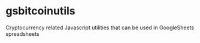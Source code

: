 # gsbitcoinutils
Cryptocurrency related Javascript utilities that can be used in GoogleSheets spreadsheets

